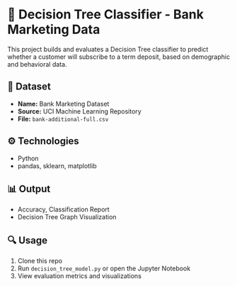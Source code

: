 # 🧠 Decision Tree Classifier - Bank Marketing Data

This project builds and evaluates a Decision Tree classifier to predict whether a customer will subscribe to a term deposit, based on demographic and behavioral data.

## 📁 Dataset
- **Name:** Bank Marketing Dataset  
- **Source:** UCI Machine Learning Repository  
- **File:** `bank-additional-full.csv`

## ⚙️ Technologies
- Python
- pandas, sklearn, matplotlib

## 📊 Output
- Accuracy, Classification Report
- Decision Tree Graph Visualization

## 🔍 Usage
1. Clone this repo
2. Run `decision_tree_model.py` or open the Jupyter Notebook
3. View evaluation metrics and visualizations




